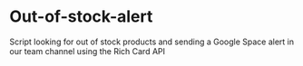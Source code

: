 # Out-of-stock-alert
Script looking for out of stock products and sending a Google Space alert in our team channel using the Rich Card API
